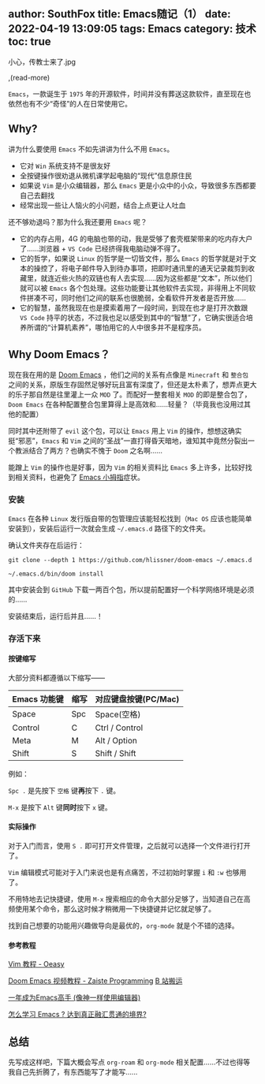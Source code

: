 author: SouthFox
title: Emacs随记（1）
date: 2022-04-19 13:09:05
tags: Emacs
category: 技术
toc: true
---

小心，传教士来了.jpg

,(read-more)

`Emacs`，一款诞生于 `1975` 年的开源软件，时间并没有葬送这款软件，直至现在也依然也有不少“奇怪”的人在日常使用它。

## Why?

讲为什么要使用 `Emacs` 不如先讲讲为什么不用 `Emacs`。

- 它对 `Win` 系统支持不是很友好
- 全按键操作很劝退从微机课学起电脑的“现代”信息原住民
- 如果说 `Vim` 是小众编辑器，那么 `Emacs` 更是小众中的小众，导致很多东西都要自己去翻找
- 经常出现一些让人恼火的小问题，结合上点更让人吐血

还不够劝退吗？那为什么我还要用 `Emacs` 呢？

- 它的内存占用，4G 的电脑也带的动，我是受够了套壳框架带来的吃内存大户了……浏览器 + `VS Code` 已经挤得我电脑动弹不得了。
- 它的哲学，如果说 `Linux` 的哲学是一切皆文件，那么 `Emacs` 的哲学就是对于文本的操控了，将电子邮件导入到待办事项，把即时通讯里的通天记录裁剪到收藏里，就连近些火热的双链也有人去实现……因为这些都是“文本”，所以他们就可以被 `Emacs` 各个包处理。这些功能要让其他软件去实现，非得用上不同软件拼凑不可，同时他们之间的联系也很脆弱，全看软件开发者是否开放……
- 它的智慧，虽然我现在也是摸索着用了一段时间，到现在也才是打开次数跟 `VS Code` 持平的状态，不过我也足以感受到其中的“智慧”了，它确实很适合培养所谓的“计算机素养”，哪怕用它的人中很多并不是程序员。

## Why Doom Emacs？

现在我在用的是 [Doom Emacs](https://github.com/hlissner/doom-emacs) ，他们之间的关系有点像是 `Minecraft` 和 `整合包` 之间的关系，原版生存固然足够好玩且富有深度了，但还是太朴素了，想弄点更大的乐子那自然是往里灌上一众 `MOD` 了。而配好一整套相关 `MOD` 的即是整合包了，`Doom Emacs` 在各种配置整合包里算得上是高效和……轻量？（毕竟我也没用过其他的配置）

同时其中还附带了 `evil` 这个包，可以让 `Emacs` 用上 `Vim` 的操作，想想这确实挺“邪恶”，`Emacs` 和 `Vim` 之间的“圣战”一直打得昏天暗地，谁知其中竟然分裂出一个教派结合了两方？也确实不愧于 `Doom` 之名啊……

能蹭上 `Vim` 的操作也是好事，因为 `Vim` 的相关资料比 `Emacs` 多上许多，比较好找到相关资料，也避免了 [Emacs 小拇指](https://zh.wikipedia.org/zh-hans/Emacs#Emacs%E5%B0%8F%E6%8B%87%E6%8C%87)症状。

### 安装

`Emacs` 在各种 `Linux` 发行版自带的包管理应该能轻松找到（`Mac OS` 应该也能简单安装到），安装后运行一次就会生成 `~/.emacs.d` 路径下的文件夹。

确认文件夹存在后运行：

```shell
git clone --depth 1 https://github.com/hlissner/doom-emacs ~/.emacs.d

~/.emacs.d/bin/doom install
```

其中安装会到 `GitHub` 下载一两百个包，所以提前配置好一个科学网络环境是必须的……

安装结束后，运行后并且……！
### 存活下来

#### 按键缩写

大部分资料都遵循以下缩写——

| Emacs 功能键 | 缩写 | 对应键盘按键(PC/Mac) |
| ------------ | ---- | -------------------- |
| Space        | Spc  | Space(空格)          |
| Control      | C    | Ctrl / Control       |
| Meta         | M    | Alt / Option         |
| Shift        | S    | Shift / Shift        |

例如：

 `Spc .` 是先按下 `空格` 键**再**按下 `.` 键。

`M-x` 是按下 `Alt` 键**同时**按下 `x` 键。

#### 实际操作

对于入门而言，使用 `S .` 即可打开文件管理，之后就可以选择一个文件进行打开了。

`Vim` 编辑模式可能对于入门来说也是有点痛苦，不过初始时掌握 `i` 和 `:w` 也够用了。

不用特地去记快捷键，使用 `M-x` 搜索相应的命令大部分足够了，当知道自己在高频使用某个命令，那么这时候才稍微用一下快捷键并记忆就足够了。

找到自己想要的功能用兴趣做导向是最优的，`org-mode` 就是个不错的选择。

#### 参考教程

[Vim 教程 - Oeasy](https://github.com/overmind1980/oeasyvim)

[Doom Emacs 视频教程 - Zaiste Programming](https://www.youtube.com/playlist?list=PLhXZp00uXBk4np17N39WvB80zgxlZfVwj) [B 站搬运](https://space.bilibili.com/432142040/channel/seriesdetail?sid=432482)

[一年成为Emacs高手 (像神一样使用编辑器)](https://github.com/redguardtoo/mastering-emacs-in-one-year-guide/blob/master/guide-zh.org)

[怎么学习 Emacs ? 达到真正融汇贯通的境界? ](https://manateelazycat.github.io/emacs/2018/12/11/study-emacs.html)

## 总结

先写成这样吧，下篇大概会写点 `org-roam` 和 `org-mode` 相关配置……不过也得等我自己先折腾了，有东西能写了才能写……
